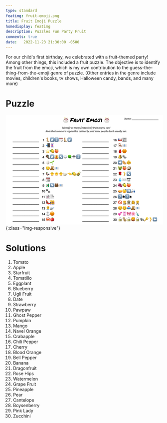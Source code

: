```yaml
---
type: standard
featimg: fruit-emoji.png
title: Fruit Emoji Puzzle
homedisplay: featimg
description: Puzzles Fun Party Fruit
comments: true
date:   2022-11-23 21:30:00 -0500
---
```

For our child's first birthday, we celebrated with a fruit-themed party!  Among other things, this included a fruit puzzle.  The objective is to identify the fruit from the emoji, which is my own contribution to the guess-the-thing-from-the-emoji genre of puzzle.  (Other entries in the genre include movies, children's books, tv shows, Halloween candy, bands, and many more)

# Puzzle

![Fruit Emoji Puzzle](/img/fruit-emoji-puzzle.png){:class="img-responsive"}

# Solutions

1. Tomato
1. Apple
1. Starfruit
1. Tomatillo
1. Eggplant
1. Blueberry
1. Ugli Fruit
1. Date
1. Strawberry
1. Pawpaw
1. Ghost Pepper
1. Pumpkin
1. Mango
1. Navel Orange
1. Crabapple
1. Chili Pepper
1. Cherry
1. Blood Orange
1. Bell Pepper
1. Banana
1. Dragonfruit
1. Rose Hips
1. Watermelon
1. Grape Fruit
1. Pineapple
1. Pear
1. Cantelope
1. Boysenberry
1. Pink Lady
1. Zucchini